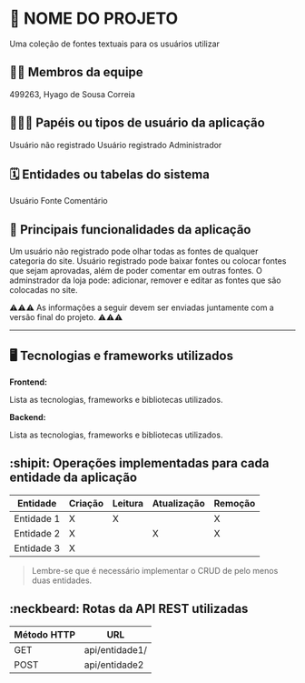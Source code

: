 # :checkered_flag: NOME DO PROJETO

Uma coleção de fontes textuais para os usuários utilizar

## :technologist: Membros da equipe

499263, Hyago de Sousa Correia

## :people_holding_hands: Papéis ou tipos de usuário da aplicação

Usuário não registrado
Usuário registrado
Administrador

## :spiral_calendar: Entidades ou tabelas do sistema

Usuário
Fonte
Comentário

## :triangular_flag_on_post:	 Principais funcionalidades da aplicação

Um usuário não registrado pode olhar todas as fontes de qualquer categoria do site.
Usuário registrado pode baixar fontes ou colocar fontes que sejam aprovadas, além de poder comentar em outras fontes.
O adminstrador da loja pode: adicionar, remover e editar as fontes que são colocadas no site.

:warning::warning::warning: As informações a seguir devem ser enviadas juntamente com a versão final do projeto. :warning::warning::warning:


----

## :desktop_computer: Tecnologias e frameworks utilizados

**Frontend:**

Lista as tecnologias, frameworks e bibliotecas utilizados.

**Backend:**

Lista as tecnologias, frameworks e bibliotecas utilizados.


## :shipit: Operações implementadas para cada entidade da aplicação


| Entidade| Criação | Leitura | Atualização | Remoção |
| --- | --- | --- | --- | --- |
| Entidade 1 | X |  X  |  | X |
| Entidade 2 | X |    |  X | X |
| Entidade 3 | X |    |  |  |

> Lembre-se que é necessário implementar o CRUD de pelo menos duas entidades.

## :neckbeard: Rotas da API REST utilizadas

| Método HTTP | URL |
| --- | --- |
| GET | api/entidade1/|
| POST | api/entidade2 |
